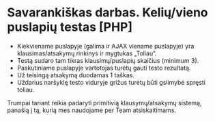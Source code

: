 # Savarankiškas darbas. Kelių/vieno puslapių testas [PHP]

- Kiekviename puslapyje (galima ir AJAX viename puslapyje) yra klausimas/atsakymų rinkinys ir mygtukas „Toliau“.
- Testą sudaro tam tikras klausimų/puslapių skaičius (minimum 3).
- Paskutiniame puslapyje vartotojas turėtų gauti testo rezultatą.
- Už teisingą atsakymą duodamas 1 taškas.
- Uždarius naršyklę testo viduryje grižus turėtų būti gslimybė spręsti toliau.

Trumpai tariant reikia padaryti primitivią klausymų/atsakymų sistemą, panašią į tą, kurią mes naudojame per Team atsiskaitimams.

